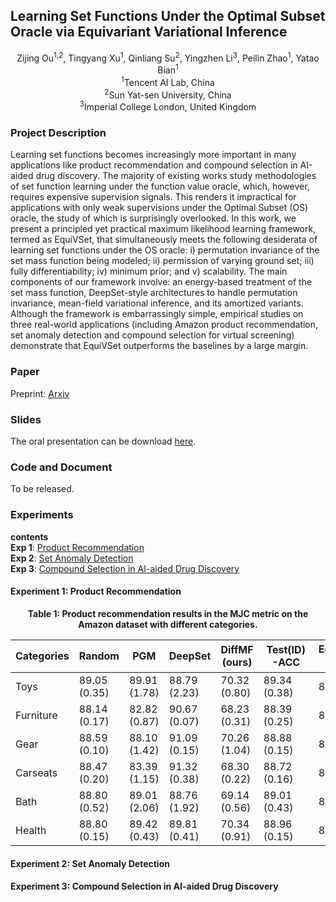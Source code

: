 ## Learning Set Functions Under the Optimal Subset Oracle via Equivariant Variational Inference

<center>
Zijing Ou<sup>1,2</sup>, Tingyang Xu<sup>1</sup>, Qinliang Su<sup>2</sup>, Yingzhen Li<sup>3</sup>, Peilin Zhao<sup>1</sup>, Yatao Bian<sup>1</sup> <br>
<sup>1</sup>Tencent AI Lab, China <br>
<sup>2</sup>Sun Yat-sen University, China <br>
<sup>3</sup>Imperial College London, United Kingdom <br>
</center>

### Project Description

Learning set functions becomes increasingly more important in many applications like product recommendation and compound selection in AI-aided drug discovery. The majority of existing works study methodologies of set function learning under the function value oracle, which, however, requires expensive supervision signals. This renders it impractical for applications with only weak supervisions under the Optimal Subset (OS) oracle, the study of which is surprisingly overlooked. In this work, we present a principled yet practical maximum likelihood learning framework, termed as EquiVSet, that simultaneously meets the following desiderata of learning set functions under the OS oracle: i) permutation invariance of the set mass function being modeled; ii) permission of varying ground set; iii) fully differentiability; iv) minimum prior; and v) scalability. The main components of our framework involve: an energy-based treatment of the set mass function, DeepSet-style architectures to handle permutation invariance, mean-field variational inference, and its amortized variants. Although the framework is embarrassingly simple, empirical studies on three real-world applications (including Amazon product recommendation, set anomaly detection and compound selection for virtual screening) demonstrate that EquiVSet outperforms the baselines by a large margin.

### Paper

Preprint: [Arxiv](https://arxiv.org/abs/2203.01693)

### Slides

The oral presentation can be download [here](files/equivset_slides.pdf).

### Code and Document

To be released.

### Experiments

**contents** <br>
**Exp 1**: [Product Recommendation](#exp1) <br>
**Exp 2**: [Set Anomaly Detection](#exp2) <br>
**Exp 3**: [Compound Selection in AI-aided Drug Discovery](#exp3)

#### Experiment 1: <span id="exp1">Product Recommendation</span>

<center><b>Table 1: Product recommendation results in the MJC metric on the Amazon dataset with different categories.<b></center>

 | Categories | Random | PGM | DeepSet | DiffMF (ours) | Test(ID)-ACC | EquiVSet<sub>ind</sub> (ours) | EquiVSet<sub>copula</sub> (ours) | 
 | ------ | ------     | --------- |    ----------- | ------------| -------------|------------|---------------| 
|Toys|89.05 (0.35) |89.91 (1.78) |88.79 (2.23) |70.32 (0.80) |89.34 (0.38) |89.62 (2.04 |82.14 (0.86) | 
|Furniture|88.14 (0.17) |82.82 (0.87) |90.67 (0.07) |68.23 (0.31) |88.39 (0.25) |83.10 (0.46 |82.41 (0.20) | 
|Gear|88.59 (0.10) |88.10 (1.42) |91.09 (0.15) |70.26 (1.04) |88.88 (0.15) |88.23 (1.42 |83.04 (0.08) | 
|Carseats|88.47 (0.20) |83.39 (1.15) |91.32 (0.38) |68.30 (0.22) |88.72 (0.16) |83.20 (1.28 |83.22 (0.10) | 
|Bath|88.80 (0.52) |89.01 (2.06) |88.76 (1.92) |69.14 (0.56) |89.01 (0.43) |88.95 (2.17 |81.65 (1.06) | 
|Health|88.80 (0.15) |89.42 (0.43) |89.81 (0.41) |70.34 (0.91) |88.96 (0.15) |89.24 (0.82 |82.62 (0.23) | 

#### Experiment 2: <span id="exp2">Set Anomaly Detection</span>

#### Experiment 3: <span id="exp3">Compound Selection in AI-aided Drug Discovery</span>

<!-- To cite:   -->
